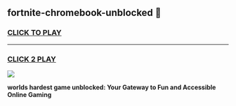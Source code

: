 
## fortnite-chromebook-unblocked 👋
<h3>
<a href="https://premium.freeplayer.one?title=fortnite-chromebook-unblocked&ref=14F">CLICK TO PLAY</a></h3>
<hr>

<h3>
<a href="https://premium.freeplayer.one?title=fortnite-chromebook-unblocked&ref=14F">CLICK 2 PLAY</a>
  
</h3>

<a href="https://premium.freeplayer.one?title=fortnite-chromebook-unblocked&ref=12F/"><img src="https://clearcache.store/games.png"></a>


**worlds hardest game unblocked: Your Gateway to Fun and Accessible Online Gaming**
